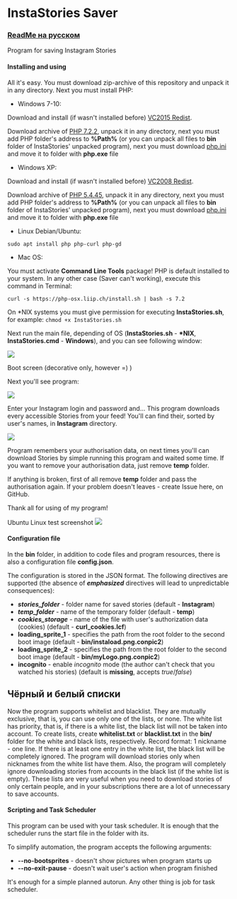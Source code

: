 # InstaStories Saver

### [ReadMe на русском](https://github.com/Ivan-Alone/InstaStories-Saver/blob/master/README.md)

Program for saving Instagram Stories

#### Installing and using

All it's easy. You must download zip-archive of this repository and unpack it in any directory. Next you must install PHP:

* Windows 7-10: 

Download and install (if wasn't installed before) [VC2015 Redist](https://www.microsoft.com/en-US/download/details.aspx?id=48145). 

Download archive of [PHP 7.2.2](http://windows.php.net/downloads/releases/php-7.2.2-Win32-VC15-x86.zip), unpack it in any directory, next you must add PHP folder's address to **%Path%** (or you can unpack all files to **bin** folder of InstaStories' unpacked program), next you must download [php.ini](https://raw.githubusercontent.com/Ivan-Alone/imageres-storage/master/php.ini) and move it to folder with **php.exe** file

* Windows XP: 

Download and install (if wasn't installed before) [VC2008 Redist](https://www.microsoft.com/en-US/download/details.aspx?id=29). 

Download archive of [PHP 5.4.45](http://windows.php.net/downloads/releases/archives/php-5.4.45-Win32-VC9-x86.zip), unpack it in any directory, next you must add PHP folder's address to **%Path%** (or you can unpack all files to **bin** folder of InstaStories' unpacked program), next you must download [php.ini](https://raw.githubusercontent.com/Ivan-Alone/imageres-storage/master/php.ini) and move it to folder with **php.exe** file

* Linux Debian/Ubuntu: 

```sudo apt install php php-curl php-gd```

* Mac OS:

You must activate **Command Line Tools** package! PHP is default installed to your system. In any other case (Saver can't working), execute this command in Terminal:

```curl -s https://php-osx.liip.ch/install.sh | bash -s 7.2```


On \*NIX systems you must give permission for executing **InstaStories.sh**, for example:
```chmod +x InstaStories.sh```

Next run the main file, depending of OS (**InstaStories.sh** - **\*NIX**, **InstaStories.cmd** - **Windows**), and you can see following window:

![](https://ivan-alone.github.io/imageres-storage/%D0%A1%D0%BD%D0%B8%D0%BC%D0%BE%D0%BA%20%D1%8D%D0%BA%D1%80%D0%B0%D0%BD%D0%B0%20(65).png)

Boot screen (decorative only, however =) )

Next you'll see program:

![](https://ivan-alone.github.io/imageres-storage/%D0%A1%D0%BD%D0%B8%D0%BC%D0%BE%D0%BA%20%D1%8D%D0%BA%D1%80%D0%B0%D0%BD%D0%B0%20(66).png)

Enter your Instagram login and password and... This program downloads every accessible Stories from your feed! You'll can find their, sorted by user's names, in **Instagram** directory.

![](https://raw.githubusercontent.com/Ivan-Alone/imageres-storage/master/test_view.png)

Program remembers your authorisation data, on next times you'll can download Stories by simple running this program and waited some time. If you want to remove your authorisation data, just remove **temp** folder.


If anything is broken, first of all remove **temp** folder and pass the authorisation again. If your problem doesn't leaves - create Issue here, on GitHub.

Thank all for using of my program!

Ubuntu Linux test screenshot
![](https://ivan-Alone.github.io/imageres-storage/onLinuxNew.png)


#### Configuration file

In the **bin** folder, in addition to code files and program resources, there is also a configuration file **config.json**.

The configuration is stored in the JSON format. The following directives are supported (the absence of ***emphasized*** directives will lead to unpredictable consequences):

* ***stories_folder*** - folder name for saved stories (default - **Instagram**)
* ***temp_folder*** - name of the temporary folder (default - **temp**)
* ***cookies_storage*** - name of the file with user's authorization data (cookies) (default - **curl_cookies.lcf**)
* **loading_sprite_1** - specifies the path from the root folder to the second boot image (default - **bin/instaload.png.conpic2**)
* **loading_sprite_2** - specifies the path from the root folder to the second boot image (default - **bin/myLogo.png.conpic2**)
* **incognito** - enable *incognito* mode (the author can't check that you watched his stories) (default is **missing**, accepts *true*/*false*)


## Чёрный и белый списки

Now the program supports whitelist and blacklist. They are mutually exclusive, that is, you can use only one of the lists, or none. The white list has priority, that is, if there is a white list, the black list will not be taken into account. To create lists, create **whitelist.txt** or **blacklist.txt** in the **bin/** folder for the white and black lists, respectively. Record format: 1 nickname - one line.
If there is at least one entry in the white list, the black list will be completely ignored. The program will download stories only when nicknames from the white list have them. Also, the program will completely ignore downloading stories from accounts in the black list (if the white list is empty).
These lists are very useful when you need to download stories of only certain people, and in your subscriptions there are a lot of unnecessary to save accounts.


#### Scripting and Task Scheduler

This program can be used with your task scheduler. It is enough that the scheduler runs the start file in the folder with its.

To simplify automation, the program accepts the following arguments:

* **--no-bootsprites** - doesn't show pictures when program starts up
* **--no-exit-pause** - doesn't wait user's action when program finished

It's enough for a simple planned autorun. Any other thing is job for task scheduler.
